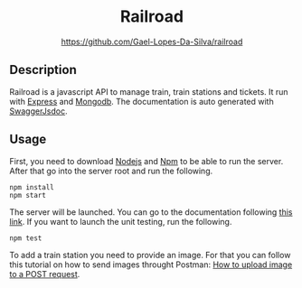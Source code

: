 <div align="center">
	<h1>Railroad</h1>
    <a href="https://github.com/Gael-Lopes-Da-Silva/tiny.brainfuck">https://github.com/Gael-Lopes-Da-Silva/railroad</a>
</div>


Description
------------------------------------------------------------------

Railroad is a javascript API to manage train, train stations and tickets. It run with [Express](https://www.npmjs.com/package/express) and [Mongodb](https://en.wikipedia.org/wiki/MongoDB). The documentation is auto generated with [SwaggerJsdoc](https://www.npmjs.com/package/swagger-jsdoc).


Usage
------------------------------------------------------------------

First, you need to download [Nodejs](https://nodejs.org/en) and [Npm](https://www.npmjs.com/) to be able to run the server. After that go into the server root and run the following.

~~~
npm install
npm start
~~~

The server will be launched. You can go to the documentation following [this link](http://localhost:3000/docs).
If you want to launch the unit testing, run the following.

~~~
npm test
~~~

To add a train station you need to provide an image. For that you can follow this tutorial on how to send images throught Postman: [How to upload image to a POST request](https://community.postman.com/t/how-to-upload-images-to-a-post-request/15256/2).
